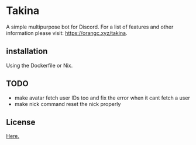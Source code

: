 # Takina
A simple multipurpose bot for Discord.
For a list of features and other information please visit: https://orangc.xyz/takina.

## installation
Using the Dockerfile or Nix.

## TODO
- make avatar fetch user IDs too and fix the error when it cant fetch a user
- make nick command reset the nick properly

## License
[Here.](./LICENSE)